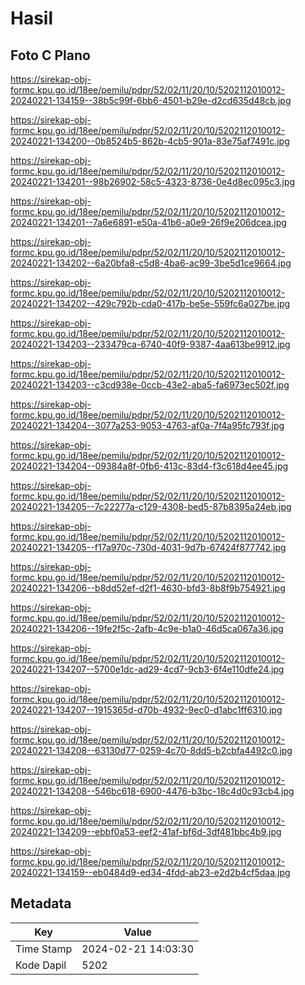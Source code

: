 # Hasil

## Foto C Plano

https://sirekap-obj-formc.kpu.go.id/18ee/pemilu/pdpr/52/02/11/20/10/5202112010012-20240221-134159--38b5c99f-6bb6-4501-b29e-d2cd635d48cb.jpg

https://sirekap-obj-formc.kpu.go.id/18ee/pemilu/pdpr/52/02/11/20/10/5202112010012-20240221-134200--0b8524b5-862b-4cb5-901a-83e75af7491c.jpg

https://sirekap-obj-formc.kpu.go.id/18ee/pemilu/pdpr/52/02/11/20/10/5202112010012-20240221-134201--98b26902-58c5-4323-8736-0e4d8ec095c3.jpg

https://sirekap-obj-formc.kpu.go.id/18ee/pemilu/pdpr/52/02/11/20/10/5202112010012-20240221-134201--7a6e6891-e50a-41b6-a0e9-26f9e206dcea.jpg

https://sirekap-obj-formc.kpu.go.id/18ee/pemilu/pdpr/52/02/11/20/10/5202112010012-20240221-134202--6a20bfa8-c5d8-4ba6-ac99-3be5d1ce9664.jpg

https://sirekap-obj-formc.kpu.go.id/18ee/pemilu/pdpr/52/02/11/20/10/5202112010012-20240221-134202--429c792b-cda0-417b-be5e-559fc6a027be.jpg

https://sirekap-obj-formc.kpu.go.id/18ee/pemilu/pdpr/52/02/11/20/10/5202112010012-20240221-134203--233479ca-6740-40f9-9387-4aa613be9912.jpg

https://sirekap-obj-formc.kpu.go.id/18ee/pemilu/pdpr/52/02/11/20/10/5202112010012-20240221-134203--c3cd938e-0ccb-43e2-aba5-fa6973ec502f.jpg

https://sirekap-obj-formc.kpu.go.id/18ee/pemilu/pdpr/52/02/11/20/10/5202112010012-20240221-134204--3077a253-9053-4763-af0a-7f4a95fc793f.jpg

https://sirekap-obj-formc.kpu.go.id/18ee/pemilu/pdpr/52/02/11/20/10/5202112010012-20240221-134204--09384a8f-0fb6-413c-83d4-f3c618d4ee45.jpg

https://sirekap-obj-formc.kpu.go.id/18ee/pemilu/pdpr/52/02/11/20/10/5202112010012-20240221-134205--7c22277a-c129-4308-bed5-87b8395a24eb.jpg

https://sirekap-obj-formc.kpu.go.id/18ee/pemilu/pdpr/52/02/11/20/10/5202112010012-20240221-134205--f17a970c-730d-4031-9d7b-67424f877742.jpg

https://sirekap-obj-formc.kpu.go.id/18ee/pemilu/pdpr/52/02/11/20/10/5202112010012-20240221-134206--b8dd52ef-d2f1-4630-bfd3-8b8f9b754921.jpg

https://sirekap-obj-formc.kpu.go.id/18ee/pemilu/pdpr/52/02/11/20/10/5202112010012-20240221-134206--19fe2f5c-2afb-4c9e-b1a0-46d5ca067a36.jpg

https://sirekap-obj-formc.kpu.go.id/18ee/pemilu/pdpr/52/02/11/20/10/5202112010012-20240221-134207--5700e1dc-ad29-4cd7-9cb3-6f4e110dfe24.jpg

https://sirekap-obj-formc.kpu.go.id/18ee/pemilu/pdpr/52/02/11/20/10/5202112010012-20240221-134207--1915365d-d70b-4932-9ec0-d1abc1ff6310.jpg

https://sirekap-obj-formc.kpu.go.id/18ee/pemilu/pdpr/52/02/11/20/10/5202112010012-20240221-134208--63130d77-0259-4c70-8dd5-b2cbfa4492c0.jpg

https://sirekap-obj-formc.kpu.go.id/18ee/pemilu/pdpr/52/02/11/20/10/5202112010012-20240221-134208--546bc618-6900-4476-b3bc-18c4d0c93cb4.jpg

https://sirekap-obj-formc.kpu.go.id/18ee/pemilu/pdpr/52/02/11/20/10/5202112010012-20240221-134209--ebbf0a53-eef2-41af-bf6d-3df481bbc4b9.jpg

https://sirekap-obj-formc.kpu.go.id/18ee/pemilu/pdpr/52/02/11/20/10/5202112010012-20240221-134159--eb0484d9-ed34-4fdd-ab23-e2d2b4cf5daa.jpg


## Metadata

| Key        | Value               |
| ---------- | ------------------- |
| Time Stamp | 2024-02-21 14:03:30 |
| Kode Dapil | 5202                |



